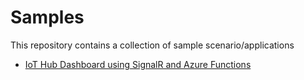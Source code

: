 # Samples

This repository contains a collection of sample scenario/applications

- [IoT Hub Dashboard using SignalR and Azure Functions](./IoTDashboardWithSignalR)
